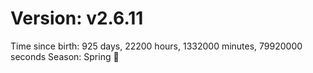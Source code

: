 # Version: v2.6.11
Time since birth: 925 days, 22200 hours, 1332000 minutes, 79920000 seconds
Season: Spring 🌸
